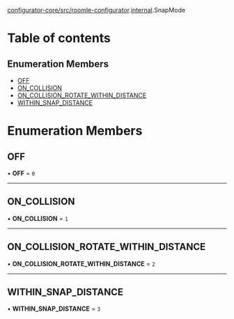 [configurator-core/src/roomle-configurator](../modules/configurator_core_src_roomle_configurator.md).[internal](../modules/configurator_core_src_roomle_configurator._internal_.md).SnapMode

# Table of contents

## Enumeration Members

- [OFF](configurator_core_src_roomle_configurator._internal_.SnapMode.md#off)
- [ON\_COLLISION](configurator_core_src_roomle_configurator._internal_.SnapMode.md#on_collision)
- [ON\_COLLISION\_ROTATE\_WITHIN\_DISTANCE](configurator_core_src_roomle_configurator._internal_.SnapMode.md#on_collision_rotate_within_distance)
- [WITHIN\_SNAP\_DISTANCE](configurator_core_src_roomle_configurator._internal_.SnapMode.md#within_snap_distance)

# Enumeration Members

## OFF

• **OFF** = ``0``

___

## ON\_COLLISION

• **ON\_COLLISION** = ``1``

___

## ON\_COLLISION\_ROTATE\_WITHIN\_DISTANCE

• **ON\_COLLISION\_ROTATE\_WITHIN\_DISTANCE** = ``2``

___

## WITHIN\_SNAP\_DISTANCE

• **WITHIN\_SNAP\_DISTANCE** = ``3``
